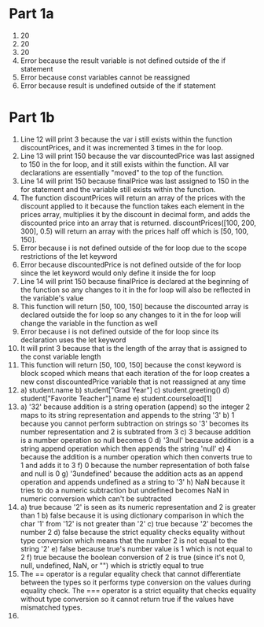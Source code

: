 # Part 1a

1. 20
2. 20
3. 20
4. Error because the result variable is not defined outside of the if statement
5. Error because const variables cannot be reassigned
6. Error because result is undefined outside of the if statement

# Part 1b

1. Line 12 will print 3 because the var i still exists within the function discountPrices, and it was incremented 3 times in the for loop.
2. Line 13 will print 150 because the var discountedPrice was last assigned to 150 in the for loop, and it still exists within the function. All var declarations are essentially "moved" to the top of the function.
3. Line 14 will print 150 because finalPrice was last assigned to 150 in the for statement and the variable still exists within the function.
4. The function discountPrices will return an array of the prices with the discount applied to it because the function takes each element in the prices array, multiplies it by the discount in decimal form, and adds the discounted price into an array that is returned. discountPrices([100, 200, 300], 0.5) will return an array with the prices half off which is [50, 100, 150]. 
5. Error because i is not defined outside of the for loop due to the scope restrictions of the let keyword
6. Error because discountedPrice is not defined outside of the for loop since the let keyword would only define it inside the for loop
7. Line 14 will print 150 because finalPrice is declared at the beginning of the function so any changes to it in the for loop will also be reflected in the variable's value
8. This function will return [50, 100, 150] because the discounted array is declared outside the for loop so any changes to it in the for loop will change the variable in the function as well
9. Error because i is not defined outside of the for loop since its declaration uses the let keyword
10. It will print 3 because that is the length of the array that is assigned to the const variable length
11. This function will return [50, 100, 150] because the const keyword is block scoped which means that each iteration of the for loop creates a new const discountedPrice variable that is not reassigned at any time
12. a) student.name
    b) student["Grad Year"]
    c) student.greeting()
    d) student["Favorite Teacher"].name
    e) student.courseload[1]
13. a) '32' because addition is a string operation (append) so the integer 2 maps to its string representation and appends to the string '3'
    b) 1 because you cannot perform subtraction on strings so '3' becomes its number representation and 2 is subtrated from 3
    c) 3 because addition is a number operation so null becomes 0
    d) '3null' because addition is a string append operation which then appends the string 'null'
    e) 4 because the addition is a number operation which then converts true to 1 and adds it to 3
    f) 0 because the number representation of both false and null is 0
    g) '3undefined' because the addition acts as an append operation and appends undefined as a string to '3'
    h) NaN because it tries to do a numeric subtraction but undefined becomes NaN in numeric conversion which can't be subtracted
14. a) true because '2' is seen as its numeric representation and 2 is greater than 1
    b) false because it is using dictionary comparison in which the char '1' from '12' is not greater than '2'
    c) true because '2' becomes the number 2
    d) false because the strict equality checks equality without type conversion which means that the number 2 is not equal to the string '2'
    e) false because true's number value is 1 which is not equal to 2
    f) true because the boolean conversion of 2 is true (since it's not 0, null, undefined, NaN, or "") which is strictly equal to true
15. The == operator is a regular equality check that cannot differentiate between the types so it performs type conversion on the values during equality check. The === operator is a strict equality that checks equality without type conversion so it cannot return true if the values have mismatched types.
16. 